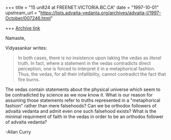 +++
title = "15 un824 at FREENET.VICTORIA.BC.CA"
date = "1997-10-01"
upstream_url = "https://lists.advaita-vedanta.org/archives/advaita-l/1997-October/007246.html"

+++
[Archive link](https://lists.advaita-vedanta.org/archives/advaita-l/1997-October/007246.html)

Namaste,

Vidyasankar writes:

>In both cases, there is no insistence upon taking the vedas as *literal*
>truth. In fact, where a statement in the vedas contradicts direct
>perception, one is forced to interpret it in a metaphorical fashion. Thus,
>the vedas, for all their infallibility, cannot contradict the fact that
>fire burns.
>

The vedas contain statements about the physical universe which seem to be
contradicted by science as we now know it. What is our reason for assuming
those statements refer to truths represented in a "metaphorical fashion"
rather than mere falsehoods? Can we be orthodox followers of advaita vedanta
and admit even one such falsehood exists? What is the minimal requirment of
faith in the vedas in order to be an orthodox follower of advaita vedanta?

-Allan Curry

